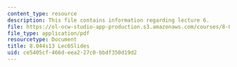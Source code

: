 ```yaml
---
content_type: resource
description: This file contains information regarding lecture 6.
file: https://ol-ocw-studio-app-production.s3.amazonaws.com/courses/8-044-statistical-physics-i-spring-2013/ce5405cf466deea227c0bbdf350d19d2_MIT8_044S13_L6.pdf
file_type: application/pdf
resourcetype: Document
title: 8.044s13 Lec6Slides
uid: ce5405cf-466d-eea2-27c0-bbdf350d19d2
---
```

